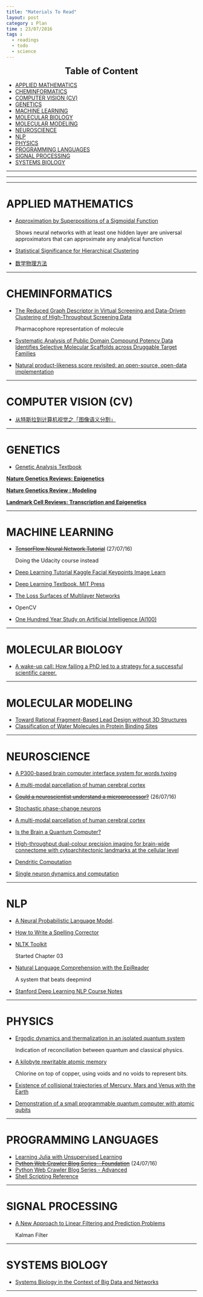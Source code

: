 ```yaml
---
title: "Materials To Read"
layout: post
category : Plan
time : 23/07/2016
tags :
  - readings
  - todo
  - science
---
```


<center>
 <b> <font size="5">Table of Content </font> </b>
</center>

<!-- TOC depthFrom:1 depthTo:6 withLinks:1 updateOnSave:1 orderedList:0 -->

- [APPLIED MATHEMATICS](#applied-mathematics)
- [CHEMINFORMATICS](#cheminformatics)
- [COMPUTER VISION (CV)](#computer-vision-cv)
- [GENETICS](#genetics)
- [MACHINE LEARNING](#machine-learning)
- [MOLECULAR BIOLOGY](#molecular-biology)
- [MOLECULAR MODELING](#molecular-modeling)
- [NEUROSCIENCE](#neuroscience)
- [NLP](#nlp)
- [PHYSICS](#physics)
- [PROGRAMMING LANGUAGES](#programming-languages)
- [SIGNAL PROCESSING](#signal-processing)
- [SYSTEMS BIOLOGY](#systems-biology)

<!-- /TOC -->
---
---
---

# APPLIED MATHEMATICS
- [Approximation by Superpositions of a Sigmoidal Function](www.dartmouth.edu/~gvc/Cybenko_MCSS.pdf)

  Shows neural networks with at least one hidden layer are universal approximators that can approximate any analytical function

- [Statistical Significance for Hierarchical Clustering](arxiv.org/pdf/1411.5259v1.pdf)

- [数学物理方法](www.icourses.cn/coursestatic/course_3569.html)


---

# CHEMINFORMATICS
- [The Reduced Graph Descriptor in Virtual Screening and Data-Driven Clustering of High-Throughput Screening Data](pubs.acs.org/doi/abs/10.1021/ci049860f)

  Pharmacophore representation of molecule

- [Systematic Analysis of Public Domain Compound Potency Data Identifies Selective Molecular Scaffolds across Druggable Target Families](pubs.acs.org/doi/abs/10.1021/jm9014229)

- [Natural product-likeness score revisited: an open-source, open-data implementation](bmcbioinformatics.biomedcentral.com/articles/10.1186/1471-2105-13-106)


---

# COMPUTER VISION (CV)
- [从特斯拉到计算机视觉之「图像语义分割」](https://zhuanlan.zhihu.com/p/21824299)



---

# GENETICS
- [Genetic Analysis Textbook](http://www.bio.bg.ac.rs/materijali_predmeta/med-eng-griffiths-an-introduction-to-genetic-analysis.pdf)

**[Nature Genetics Reviews: Epigenetics](http://www.nature.com/nrg/series/epigenetics/index.html)**

**[Nature Genetics Review : Modeling](http://www.nature.com/nrg/series/modelling/index.html)**

**[Landmark Cell Reviews: Transcription and Epigenetics](www.cell.com/cell/collections/transcription-epigenetics)**




---

# MACHINE LEARNING
- ~~[TensorFlow Neural Network Tutorial](https://www.tensorflow.org/versions/r0.9/tutorials/index.html)~~ (27/07/16)

  Doing the Udacity course instead

- [Deep Learning Tutorial Kaggle Facial Keypoints Image Learn](https://www.kaggle.com/c/facial-keypoints-detection/details/deep-learning-tutorial)
- [Deep Learning Textbook, MIT Press](http://www.deeplearningbook.org/)
- [The Loss Surfaces of Multilayer Networks](arxiv.org/abs/1412.0233)
- OpenCV
- [One Hundred Year Study on Artificial Intelligence (AI100)](https://ai100.stanford.edu/2016-report)


---

# MOLECULAR BIOLOGY
- [A wake-up call: How failing a PhD led to a strategy for a successful scientific career.](www.nature.com/nature/journal/v431/n7012/full/4311041a.html)


---

# MOLECULAR MODELING
- [Toward Rational Fragment-Based Lead Design without 3D Structures](pubs.acs.org/doi/abs/10.1021/jm301016m)
- [Classification of Water Molecules in Protein Binding Sites](pubs.acs.org/doi/abs/10.1021/ja066980q)




---

# NEUROSCIENCE
- [A P300-based brain computer interface system for words typing](www.computersinbiologyandmedicine.com/article/S0010-4825(13)00352-1/fulltext)

- [A multi-modal parcellation of human cerebral cortex](www.nature.com/nature/journal/vaop/ncurrent/full/nature18933.html)

- ~~[Could a neuroscientist understand a microprocessor?](http://biorxiv.org/content/early/2016/05/26/055624)~~ (26/07/16)

- [Stochastic phase-change neurons](www.nature.com/nnano/journal/v11/n8/full/nnano.2016.70.html)


- [A multi-modal parcellation of human cerebral cortex](www.nature.com/nature/journal/v536/n7615/full/nature18933.html)

- [Is the Brain a Quantum Computer?](http://onlinelibrary.wiley.com/doi/10.1207/s15516709cog0000_59/pdf)
- [High-throughput dual-colour precision imaging for brain-wide connectome with cytoarchitectonic landmarks at the cellular level](www.nature.com/ncomms/2016/160704/ncomms12142/full/ncomms12142.html)
- [Dendritic Computation](https://physics.ucsd.edu/neurophysics/courses/physics_171/annurev.neuro.28.061604.135703.pdf)
- [Single neuron dynamics and computation](www.sciencedirect.com/science/article/pii/S0959438814000130)



---

# NLP
- [A Neural Probabilistic Language Model](http://www.jmlr.org/papers/volume3/bengio03a/bengio03a.pdf).
- [How to Write a Spelling Corrector](norvig.com/spell-correct.html)
- [NLTK Toolkit](http://www.nltk.org/book)

  Started Chapter 03

- [Natural Language Comprehension with the EpiReader](arxiv.org/abs/1606.02270)

  A system that beats deepmind

- [Stanford Deep Learning NLP Course Notes](http://cs224d.stanford.edu/syllabus.html)



---

# PHYSICS
- [Ergodic dynamics and thermalization in an isolated quantum system](www.nature.com/nphys/journal/vaop/ncurrent/full/nphys3830.html)

  Indication of reconciliation between quantum and classical physics.

- [A kilobyte rewritable atomic memory](www.nature.com/nnano/journal/vaop/ncurrent/full/nnano.2016.131.html)

  Chlorine on top of copper, using voids and no voids to represent bits.

- [Existence of collisional trajectories of Mercury, Mars and Venus with the Earth](www.nature.com/nature/journal/v459/n7248/full/nature08096.html)

- [Demonstration of a small programmable quantum computer with atomic qubits](www.nature.com/nature/journal/v536/n7614/full/nature18648.html)



---

# PROGRAMMING LANGUAGES
- [Learning Julia with Unsupervised Learning](https://www.kaggle.com/c/street-view-getting-started-with-julia/details/knn-tutorial)
- ~~[Python Web Crawler Blog Series - Foundation](https://zhuanlan.zhihu.com/p/21377121?refer=xmucpp)~~ (24/07/16)
- [Python Web Crawler Blog Series - Advanced](https://zhuanlan.zhihu.com/p/21377121?refer=xmucpp)
- [Shell Scripting Reference](http://tldp.org/LDP/abs/html/)


---

# SIGNAL PROCESSING
- [A New Approach to Linear Filtering and Prediction Problems](https://www.cs.unc.edu/~welch/kalman/media/pdf/Kalman1960.pdf)

  Kalman Filter

---

# SYSTEMS BIOLOGY
- [Systems Biology in the Context of Big Data and Networks](www.hindawi.com/journals/bmri/2014/428570/)

---
